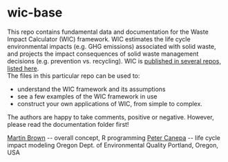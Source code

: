 # wic-base
This repo contains fundamental data and documentation for the Waste Impact Calculator (WIC) framework. WIC estimates the life cycle environmental impacts (e.g. GHG emissions) associated with solid waste, and projects the impact consequences of solid waste management decisions (e.g. prevention vs. recycling).  WIC is [published in several repos, listed here](https://or-dept-environmental-quality.github.io/wic-base/).  
The files in this particular repo can be used to:

* understand the WIC framework and its assumptions
* see a few examples of the WIC framework in use
* construct your own applications of WIC, from simple to complex.

The authors are happy to take comments, positive or negative.  However, please read the documentation folder first!

[Martin Brown](mailto:Martin.Brown@state.or.us) -- overall concept, R programming
[Peter Canepa](mailto:Peter.Canepa@state.or.us) -- life cycle impact modeling
Oregon Dept. of Environmental Quality
Portland, Oregon, USA
